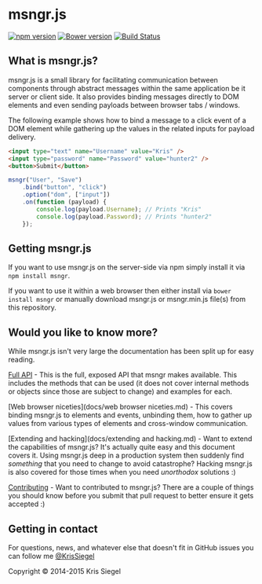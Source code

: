 # msngr.js
[![npm version](https://badge.fury.io/js/msngr.svg)](http://badge.fury.io/js/msngr) [![Bower version](https://badge.fury.io/bo/msngr.js.svg)](http://badge.fury.io/bo/msngr.js) [![Build Status](https://travis-ci.org/KrisSiegel/msngr.js.svg)](https://travis-ci.org/KrisSiegel/msngr.js/)

## What is msngr.js?
msngr.js is a small library for facilitating communication between components through abstract messages within the same application be it server or client side. It also provides binding messages directly to DOM elements and even sending payloads between browser tabs / windows.

The following example shows how to bind a message to a click event of a DOM element while gathering up the values in the related inputs for payload delivery.

```HTML
<input type="text" name="Username" value="Kris" />
<input type="password" name="Password" value="hunter2" />
<button>Submit</button>
```

```javascript
msngr("User", "Save")
    .bind("button", "click")
    .option("dom", ["input"])
    .on(function (payload) {
        console.log(payload.Username); // Prints "Kris"
        console.log(payload.Password); // Prints "hunter2"
    });
```

## Getting msngr.js
If you want to use msngr.js on the server-side via npm simply install it via ```npm install msngr```.

If you want to use it within a web browser then either install via ```bower install msngr``` or manually download msngr.js or msngr.min.js file(s) from this repository.

## Would you like to know more?
While msngr.js isn't very large the documentation has been split up for easy reading.

[Full API](docs/api.md) - This is the full, exposed API that msngr makes available. This includes the methods that can be used (it does not cover internal methods or objects since those are subject to change) and examples for each.

[Web browser niceties](docs/web browser niceties.md) - This covers binding msngr.js to elements and events, unbinding them, how to gather up values from various types of elements and cross-window communication.

[Extending and hacking](docs/extending and hacking.md) - Want to extend the capabilities of msngr.js? It's actually quite easy and this document covers it. Using msngr.js deep in a production system then suddenly find *something* that you need to change to avoid catastrophe? Hacking msngr.js is also covered for those times when you need *unorthodox* solutions :)

[Contributing](docs/contributing.md) - Want to contributed to msngr.js? There are a couple of things you should know before you submit that pull request to better ensure it gets accepted :)

## Getting in contact
For questions, news, and whatever else that doesn't fit in GitHub issues you can follow me [@KrisSiegel](https://twitter.com/KrisSiegel)

Copyright © 2014-2015 Kris Siegel
